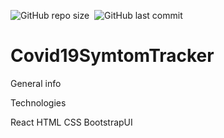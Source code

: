 
![GitHub repo size](https://img.shields.io/github/repo-size/MarioR9/Covid19SintomTracker?color=g&label=Repo%20Size)&nbsp; 
![GitHub last commit](https://img.shields.io/github/last-commit/MarioR9/Covid19SintomTracker)

# Covid19SymtomTracker

General info


Technologies

React
HTML
CSS
BootstrapUI
